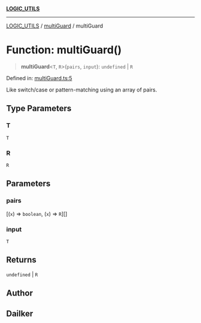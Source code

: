 [**LOGIC_UTILS**](../../README.md)

***

[LOGIC_UTILS](../../README.md) / [multiGuard](../README.md) / multiGuard

# Function: multiGuard()

> **multiGuard**\<`T`, `R`\>(`pairs`, `input`): `undefined` \| `R`

Defined in: [multiGuard.ts:5](https://github.com/dailker/everyutil/blob/e265d7544f4e799da268d038a0a464c889a18367/src/logic/multiGuard.ts#L5)

Like switch/case or pattern-matching using an array of pairs.

## Type Parameters

### T

`T`

### R

`R`

## Parameters

### pairs

\[(`x`) => `boolean`, (`x`) => `R`\][]

### input

`T`

## Returns

`undefined` \| `R`

## Author

## Dailker
